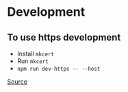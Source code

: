 # Development

## To use https development

- Install `mkcert`
- Run `mkcert`
- `npm run dev-https -- --host`

[Source](https://www.scriptedpixels.co.uk/blog/using-https-with-nuxt3)
